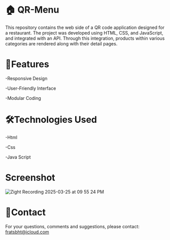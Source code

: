 # 🏠 QR-Menu

This repository contains the web side of a QR code application designed for a restaurant. The project was developed using HTML, CSS, and JavaScript, and integrated with an API. Through this integration, products within various categories are rendered along with their detail pages.


# 🚀Features

-Responsive Design

-User-Friendly Interface

-Modular Coding

# 🛠️Technologies Used

-Html

-Css

-Java Script

# Screenshot

![Zight Recording 2025-03-25 at 09 55 24 PM](https://github.com/user-attachments/assets/df4821a6-207a-4a77-94a7-6a675aebcd6a)


# 📨Contact

For your questions, comments and suggestions, please contact: fratsbht@icloud.com



